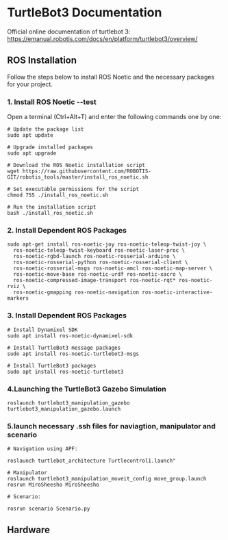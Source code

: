 # TurtleBot3 Documentation

Official online documentation of turtlebot 3: https://emanual.robotis.com/docs/en/platform/turtlebot3/overview/

## ROS Installation

Follow the steps below to install ROS Noetic and the necessary packages for your project.

### 1. Install ROS Noetic --test

Open a terminal (Ctrl+Alt+T) and enter the following commands one by one:
```
# Update the package list
sudo apt update

# Upgrade installed packages
sudo apt upgrade

# Download the ROS Noetic installation script
wget https://raw.githubusercontent.com/ROBOTIS-GIT/robotis_tools/master/install_ros_noetic.sh

# Set executable permissions for the script
chmod 755 ./install_ros_noetic.sh

# Run the installation script
bash ./install_ros_noetic.sh
```
### 2. Install Dependent ROS Packages
```
sudo apt-get install ros-noetic-joy ros-noetic-teleop-twist-joy \
  ros-noetic-teleop-twist-keyboard ros-noetic-laser-proc \
  ros-noetic-rgbd-launch ros-noetic-rosserial-arduino \
  ros-noetic-rosserial-python ros-noetic-rosserial-client \
  ros-noetic-rosserial-msgs ros-noetic-amcl ros-noetic-map-server \
  ros-noetic-move-base ros-noetic-urdf ros-noetic-xacro \
  ros-noetic-compressed-image-transport ros-noetic-rqt* ros-noetic-rviz \
  ros-noetic-gmapping ros-noetic-navigation ros-noetic-interactive-markers
```

### 3. Install Dependent ROS Packages
```
# Install Dynamixel SDK
sudo apt install ros-noetic-dynamixel-sdk

# Install TurtleBot3 message packages
sudo apt install ros-noetic-turtlebot3-msgs

# Install TurtleBot3 packages
sudo apt install ros-noetic-turtlebot3
```
### 4.Launching the TurtleBot3 Gazebo Simulation
```
roslaunch turtlebot3_manipulation_gazebo turtlebot3_manipulation_gazebo.launch

```
### 5.launch necessary .ssh files for naviagtion, manipulator and scenario
```
# Navigation using APF:

roslaunch turtlebot_architecture Turtlecontrol1.launch"

# Manipulator
roslaunch turtlebot3_manipulation_moveit_config move_group.launch
rosrun MiroSheesho MiroSheesho

# Scenario:

rosrun scenario Scenario.py

```
## Hardware 
